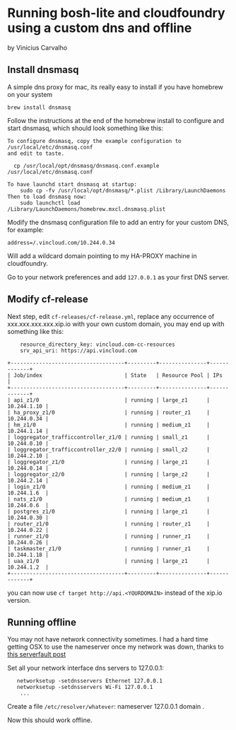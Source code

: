 Running bosh-lite and cloudfoundry using a custom dns and offline
=================================================================

by Vinicius Carvalho

## Install dnsmasq

A simple dns proxy for mac, its really easy to install if you have homebrew on your system

`brew install dnsmasq`

Follow the instructions at the end of the homebrew install to configure and start dnsmasq, which should look something like this: 

```
To configure dnsmasq, copy the example configuration to /usr/local/etc/dnsmasq.conf
and edit to taste.

  cp /usr/local/opt/dnsmasq/dnsmasq.conf.example /usr/local/etc/dnsmasq.conf

To have launchd start dnsmasq at startup:
    sudo cp -fv /usr/local/opt/dnsmasq/*.plist /Library/LaunchDaemons
Then to load dnsmasq now:
    sudo launchctl load /Library/LaunchDaemons/homebrew.mxcl.dnsmasq.plist
```

Modify the dnsmasq configuration file to add an entry for your custom DNS, for example:

`address=/.vincloud.com/10.244.0.34`

Will add a wildcard domain pointing to my HA-PROXY machine in cloudfoundry.

Go to your network preferences and add `127.0.0.1` as your first DNS server.

## Modify cf-release

Next step, edit `cf-releases/cf-release.yml`, replace any occurrence of xxx.xxx.xxx.xxx.xip.io with your own custom domain, you may end up with something like this:

```
    resource_directory_key: vincloud.com-cc-resources
    srv_api_uri: https://api.vincloud.com
```

```
+------------------------------------+---------+---------------+-------------+
| Job/index                          | State   | Resource Pool | IPs         |
+------------------------------------+---------+---------------+-------------+
| api_z1/0                           | running | large_z1      | 10.244.1.10 |
| ha_proxy_z1/0                      | running | router_z1     | 10.244.0.34 |
| hm_z1/0                            | running | medium_z1     | 10.244.1.14 |
| loggregator_trafficcontroller_z1/0 | running | small_z1      | 10.244.0.10 |
| loggregator_trafficcontroller_z2/0 | running | small_z2      | 10.244.2.10 |
| loggregator_z1/0                   | running | large_z1      | 10.244.0.14 |
| loggregator_z2/0                   | running | large_z2      | 10.244.2.14 |
| login_z1/0                         | running | medium_z1     | 10.244.1.6  |
| nats_z1/0                          | running | medium_z1     | 10.244.0.6  |
| postgres_z1/0                      | running | large_z1      | 10.244.0.30 |
| router_z1/0                        | running | router_z1     | 10.244.0.22 |
| runner_z1/0                        | running | runner_z1     | 10.244.0.26 |
| taskmaster_z1/0                    | running | runner_z1     | 10.244.1.18 |
| uaa_z1/0                           | running | large_z1      | 10.244.1.2  |
+------------------------------------+---------+---------------+-------------+
```

you can now use `cf target http://api.<YOURDOMAIN>` instead of the xip.io version.

## Running offline

You may not have network connectivity sometimes. I had a hard time getting OSX to use the nameserver once my network was down, thanks to [this serverfault post](http://serverfault.com/questions/22419/set-dns-server-on-os-x-even-when-without-internet-connection/164215#164215)

Set all your network interface dns servers to 127.0.0.1:

```
   networksetup -setdnsservers Ethernet 127.0.0.1
   networksetup -setdnsservers Wi-Fi 127.0.0.1
    ...
```

Create a file `/etc/resolver/whatever`:
   nameserver 127.0.0.1
    domain .

Now this should work offline.
